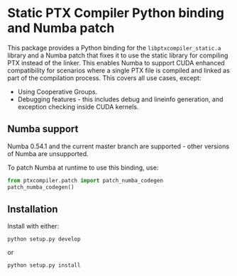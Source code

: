 # Static PTX Compiler Python binding and Numba patch

This package provides a Python binding for the `libptxcompiler_static.a` library
and a Numba patch that fixes it to use the static library for compiling PTX
instead of the linker. This enables Numba to support CUDA enhanced
compatibility for scenarios where a single PTX file is compiled and linked as
part of the compilation process. This covers all use cases, except:

- Using Cooperative Groups.
- Debugging features - this includes debug and lineinfo generation, and
  exception checking inside CUDA kernels.


## Numba support

Numba 0.54.1 and the current master branch are supported - other versions of
Numba are unsupported.

To patch Numba at runtime to use this binding, use:

```python
from ptxcompiler.patch import patch_numba_codegen
patch_numba_codegen()
```


## Installation

Install with either:

```
python setup.py develop
```

or

```
python setup.py install
```
